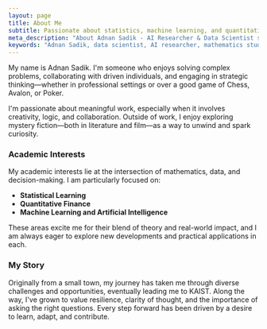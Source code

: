 ```yaml
---
layout: page
title: About Me
subtitle: Passionate about statistics, machine learning, and quantitative finance
meta_description: "About Adnan Sadik - AI Researcher & Data Scientist specializing in statistical learning and machine learning at KAIST"
keywords: "Adnan Sadik, data scientist, AI researcher, mathematics student, machine learning, KAIST"
---
```


My name is Adnan Sadik. I'm someone who enjoys solving complex problems, collaborating with driven individuals, and engaging in strategic thinking—whether in professional settings or over a good game of Chess, Avalon, or Poker.

I'm passionate about meaningful work, especially when it involves creativity, logic, and collaboration. Outside of work, I enjoy exploring mystery fiction—both in literature and film—as a way to unwind and spark curiosity.

### Academic Interests

My academic interests lie at the intersection of mathematics, data, and decision-making. I am particularly focused on:

- **Statistical Learning**
- **Quantitative Finance**
- **Machine Learning and Artificial Intelligence**

These areas excite me for their blend of theory and real-world impact, and I am always eager to explore new developments and practical applications in each.

### My Story

Originally from a small town, my journey has taken me through diverse challenges and opportunities, eventually leading me to KAIST. Along the way, I've grown to value resilience, clarity of thought, and the importance of asking the right questions. Every step forward has been driven by a desire to learn, adapt, and contribute.

<!-- Hidden content for SEO: data scientist, AI researcher, machine learning expert, deep learning, artificial intelligence -->

